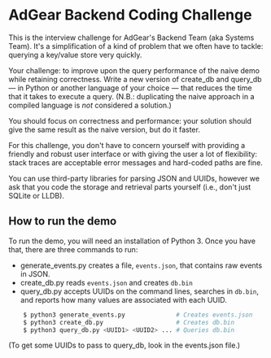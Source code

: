 AdGear Backend Coding Challenge
===============================

  This is the interview challenge for AdGear's Backend Team (aka Systems Team). It's a
  simplification of a kind of problem that we often have to tackle: querying a key/value store
  very quickly.

  Your challenge: to improve upon the query performance of the naive demo while retaining
  correctness. Write a new version of create_db and query_db — in Python or another language of
  your choice — that reduces the time that it takes to execute a query. (N.B.: duplicating the naive
  approach in a compiled language is *not* considered a solution.)

  You should focus on correctness and performance: your solution should give the same result as the
  naive version, but do it faster.

  For this challenge, you don't have to concern yourself with providing a friendly and robust user
  interface or with giving the user a lot of flexibility: stack traces are acceptable error messages
  and hard-coded paths are fine.

  You can use third-party libraries for parsing JSON and UUIDs, however we ask that you code the
  storage and retrieval parts yourself (i.e., don't just SQLite or LLDB).


How to run the demo
-------------------

  To run the demo, you will need an installation of Python 3.
  Once you have that, there are three commands to run:

  - generate_events.py creates a file, `events.json`, that contains raw events in JSON.
  - create_db.py reads `events.json` and creates `db.bin` 
  - query_db.py accepts UUIDs on the command lines, searches in `db.bin`, and reports how many values are associated with each UUID.


```python
    $ python3 generate_events.py              # Creates events.json
    $ python3 create_db.py                    # Creates db.bin
    $ python3 query_db.py <UUID1> <UUID2> ... # Queries db.bin
```

  (To get some UUIDs to pass to query_db, look in the events.json file.)
